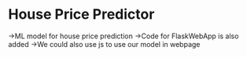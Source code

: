 # House Price Predictor
 ->ML model for house price prediction 
 ->Code for FlaskWebApp is also added 
 ->We could also use js to use our model in webpage
